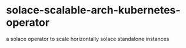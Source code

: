 # solace-scalable-arch-kubernetes-operator
a solace operator to scale horizontally solace standalone instances
